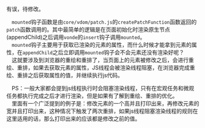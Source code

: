 有误，待修改。

&emsp;<code>mounted</code>钩子函数是由<code>core/vdom/patch.js</code>的<code>createPatchFunction</code>函数返回的<code>patch</code>函数调用的。其中最简单的逻辑是在页面初始化时渲染原生节点(appendChild)之后调用<code>vonde</code>的<code>insert</code>钩子调用<code>mounted</code>。  
&emsp;<code>mounted</code>钩子主要用于获取已渲染的元素的属性，而什么时候才能拿到元素的属性，在<code>appendChild</code>之后立即调用<code>mounted</code>钩子会不会元素还没有渲染好呢？  
&emsp;这就要涉及到浏览器的重绘和重排了，当页面上的元素被修改之后，会进行重绘、重排，如果去获取元素的属性，JS线程会被渲染线程阻塞，在浏览器完成重绘、重排之后获取属性的值，并继续执行js代码。  

&emsp;PS：一般大家都会提到js线程执行时会阻塞渲染线程，只有在宏观任务和微观任务都执行完成之后才进行渲染，但是如果有了解到重绘、重排的优化。  
&emsp;里面有一个广泛提到的例子是：修改元素的一个高并且打印出来，再修改元素的宽并且打印出来，这种情况下触发了两次重排，如果js线程阻塞渲染线程的规则在这里适用的话，那么打印出来的应该都是修改之前的值。  
